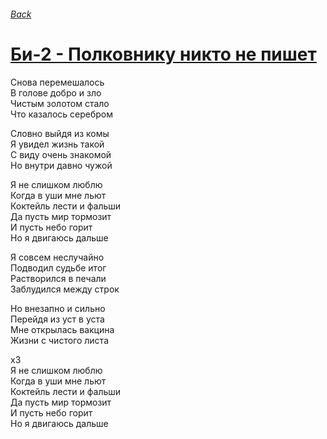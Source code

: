 ###### [Back](../Readme.md)
# [Би-2 - Полковнику никто не пишет](tabs.md)

Снова перемешалось  
В голове добро и зло  
Чистым золотом стало  
Что казалось серебром  

Словно выйдя из комы  
Я увидел жизнь такой  
С виду очень знакомой  
Но внутри давно чужой  

Я не слишком люблю  
Когда в уши мне льют  
Коктейль лести и фальши  
Да пусть мир тормозит  
И пусть небо горит  
Но я двигаюсь дальше  

Я совсем неслучайно  
Подводил судьбе итог  
Растворился в печали  
Заблудился между строк  

Но внезапно и сильно  
Перейдя из уст в уста  
Мне открылась вакцина  
Жизни с чистого листа  

х3  
Я не слишком люблю  
Когда в уши мне льют  
Коктейль лести и фальши  
Да пусть мир тормозит  
И пусть небо горит  
Но я двигаюсь дальше  
  